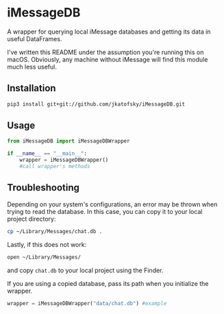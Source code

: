 # iMessageDB

A wrapper for querying local iMessage databases and getting its data in useful DataFrames.

I've written this README under the assumption you're running this on macOS. Obviously, any machine without iMessage will find this module much less useful.

## Installation

```bash
pip3 install git+git://github.com/jkatofsky/iMessageDB.git
```

## Usage

```python
from iMessageDB import iMessageDBWrapper

if __name__ == "__main__":
    wrapper = iMessageDBWrapper()
    #call wrapper's methods
```

## Troubleshooting

Depending on your system's configurations, an error may be thrown when trying to read the database. In this case, you can copy it to your local project directory:

```bash
cp ~/Library/Messages/chat.db .
```

Lastly, if this does not work:

```bash
open ~/Library/Messages/
```

and copy ```chat.db``` to your local project using the Finder.

If you are using a copied database, pass its path when you initialize the wrapper.

```python
wrapper = iMessageDBWrapper("data/chat.db") #example
```
